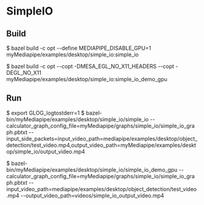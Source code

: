 
# SimpleIO

## Build

$ bazel build -c opt --define MEDIAPIPE_DISABLE_GPU=1 \
    myMediapipe/examples/desktop/simple_io:simple_io

$ bazel build -c opt --copt -DMESA_EGL_NO_X11_HEADERS --copt -DEGL_NO_X11 myMediapipe/examples/desktop/simple_io:simple_io_demo_gpu

## Run

$ export GLOG_logtostderr=1
$ bazel-bin/myMediapipe/examples/desktop/simple_io/simple_io --calculator_graph_config_file=myMediapipe/graphs/simple_io/simple_io_graph.pbtxt --input_side_packets=input_video_path=mediapipe/examples/desktop/object_detection/test_video.mp4,output_video_path=myMediapipe/examples/desktop/simple_io/output_video.mp4

$ bazel-bin/myMediapipe/examples/desktop/simple_io/simple_io_demo_gpu --calculator_graph_config_file=myMediapipe/graphs/simple_io/simple_io_graph.pbtxt --input_video_path=mediapipe/examples/desktop/object_detection/test_video.mp4 --output_video_path=videos/simple_io_output_video.mp4